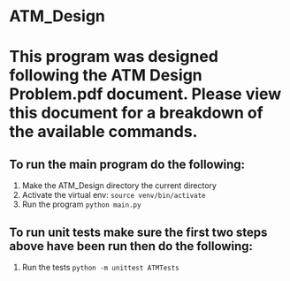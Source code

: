 # ATM_Design

# This program was designed following the ATM Design Problem.pdf document. Please view this document for a breakdown of the available commands.

## To run the main program do the following:
1) Make the ATM_Design directory the current directory
2) Activate the virtual env: `source venv/bin/activate`
3) Run the program `python main.py`

## To run unit tests make sure the first two steps above have been run then do the following:
1) Run the tests `python -m unittest ATMTests`
